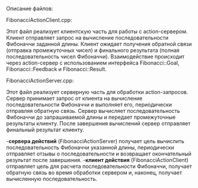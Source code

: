 Описание файлов:

FibonacciActionClient.cpp:

Этот файл реализует клиентскую часть для работы с action-сервером. Клиент отправляет запрос на вычисление последовательности Фибоначчи заданной длины.
Клиент ожидает получения обратной связи (отправка промежуточных чисел) и финального результата (полная последовательность чисел Фибоначчи).
Взаимодействие происходит через action-сервер с использованием интерфейса Fibonacci::Goal, Fibonacci::Feedback и Fibonacci::Result.

FibonacciActionServer.cpp:

Этот файл реализует серверную часть для обработки action-запросов. Сервер принимает запрос от клиента на вычисление последовательности Фибоначчи и выполняет его, периодически отправляя обратную связь.
Сервер вычисляет последовательность Фибоначчи до запрашиваемой длины и передает промежуточные результаты клиенту.
После завершения вычислений сервер отправляет финальный результат клиенту.

-**сервера действий** (FibonacciActionServer) получает цель вычислить последовательность Фибоначчи указанной длины, периодически отправляет отзывы о последовательности и возвращает окончательный результат после завершения.
-**клиент действия** (FibonacciActionClient) отправляет цель для расчета последовательности Фибоначчи, получает обратную связь во время обработки сервером и, наконец, получает вычисленную последовательность.
